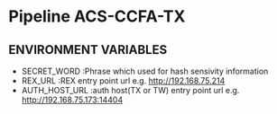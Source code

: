 # Pipeline ACS-CCFA-TX
## ENVIRONMENT VARIABLES
 * SECRET_WORD :Phrase which used for hash sensivity information  
 * REX_URL :REX entry point url e.g. http://192.168.75.214
 * AUTH_HOST_URL :auth host(TX or TW) entry point url e.g. http://192.168.75.173:14404
